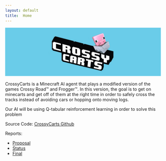 ```yaml
---
layout: default
title:  Home
---
```

![banner](img/crossycarts.png)

CrossyCarts is a Minecraft AI agent that plays a modified version of the games Crossy Road™ and Frogger™. In this version, the goal is to get on minecarts and get off of them at the right time in order to safely cross the tracks instead of avoiding cars or hopping onto moving logs.

Our AI will be using Q-tabular reinforcement learning in order to solve this problem

Source Code: [CrossyCarts Github](https://github.com/YINGDAT/CrossyCarts)

Reports:

- [Proposal](proposal.html)
- [Status](status.html)
- [Final](final.html)
